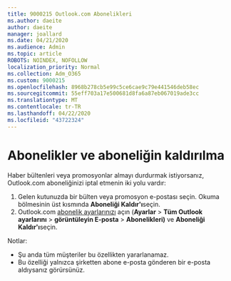 ```yaml
---
title: 9000215 Outlook.com Abonelikleri
ms.author: daeite
author: daeite
manager: joallard
ms.date: 04/21/2020
ms.audience: Admin
ms.topic: article
ROBOTS: NOINDEX, NOFOLLOW
localization_priority: Normal
ms.collection: Adm_O365
ms.custom: 9000215
ms.openlocfilehash: 8968b278cb5e99c5ce6cae9c79e441546deb58ec
ms.sourcegitcommit: 55eff703a17e500681d8fa6a87eb067019ade3cc
ms.translationtype: MT
ms.contentlocale: tr-TR
ms.lasthandoff: 04/22/2020
ms.locfileid: "43722324"
---
```

# <a name="subscriptions-and-unsubscribing"></a>Abonelikler ve aboneliğin kaldırılma

Haber bültenleri veya promosyonlar almayı durdurmak istiyorsanız, Outlook.com aboneliğinizi iptal etmenin iki yolu vardır:

1. Gelen kutunuzda bir bülten veya promosyon e-postası seçin. Okuma bölmesinin üst kısmında **Aboneliği Kaldır'ı**seçin.
2. Outlook.com [abonelik ayarlarınızı](https://outlook.live.com/mail/options/mail/brandsSubscriptions) açın (**Ayarlar** > **Tüm Outlook ayarlarını** > **görüntüleyin E-posta** > **Abonelikleri)** ve **Aboneliği Kaldır'ı**seçin.

Notlar:

- Şu anda tüm müşteriler bu özellikten yararlanamaz.
- Bu özelliği yalnızca şirketten abone e-posta gönderen bir e-posta aldıysanız görürsünüz.